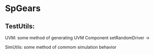 # SpGears
## TestUtils:
UVM: some method of generating UVM Component
  setRandomDriver ->

SimUtils: some method of commom simulation behavior

